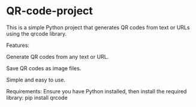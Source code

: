 # QR-code-project
This is a simple Python project that generates QR codes from text or URLs using the qrcode library.

Features:

Generate QR codes from any text or URL.

Save QR codes as image files.

Simple and easy to use.

Requirements:
Ensure you have Python installed, then install the required library:
pip install qrcode
